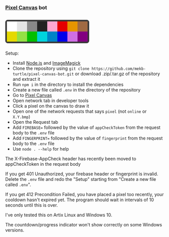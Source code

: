 ### [Pixel Canvas](https://pixelcanvas.io) bot

## ![Color Palette](palette_preview.png)

Setup:
- Install [Node.js](https://nodejs.org/) and [ImageMagick](https://imagemagick.org/)
- Clone the repository using `git clone https://github.com/mekb-turtle/pixel-canvas-bot.git` or download .zip/.tar.gz of the repository and extract it
- Run `npm i` in the directory to install the dependencies
- Create a new file called `.env` in the directory of the repository
- Go to [Pixel Canvas](https://pixelcanvas.io)
- Open network tab in developer tools
- Click a pixel on the canvas to draw it
- Open one of the network requests that says `pixel` (not `online` or `X.Y.bmp`)
- Open the Request tab
- Add `FIREBASE=` followed by the value of `appCheckToken` from the request body to the `.env` file
- Add `FINGERPRINT=` followed by the value of `fingerprint` from the request body to the `.env` file
- Use `node . --help` for help

The X-Firebase-AppCheck header has recently been moved to appCheckToken in the request body

If you get 401 Unauthorized, your firebase header or fingerprint is invalid. Delete the `.env` file and redo the "Setup" starting from "Create a new file called `.env`".

If you get 412 Precondition Failed, you have placed a pixel too recently, your cooldown hasn't expired yet. The program should wait in intervals of 10 seconds until this is over.

I've only tested this on Artix Linux and Windows 10.

The countdown/progress indicator won't show correctly on some Windows versions.

